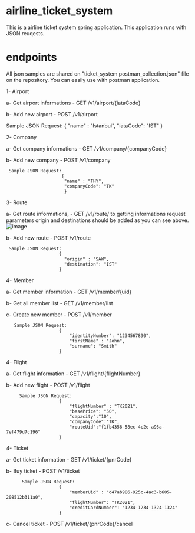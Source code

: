 # airline_ticket_system

This is a airline ticket system spring application.
This application runs with JSON reuqests.


# endpoints

All json samples are shared on "ticket_system.postman_collection.json" file on the repository. You can easily use with postman application.

1- Airport

  a- Get airport informations - GET /v1/airport/{iataCode}
  
  
  b- Add new airport          - POST /v1/airport
  
   Sample JSON Request:
                         {
                          "name" : "Istanbul",
                          "iataCode": "IST"
                      }
                      
2- Company
  
  a- Get company informations - GET /v1/company/{companyCode}
  
  
  b- Add new company          - POST /v1/company  
  
     Sample JSON Request:
                         {
                          "name" : "THY",
                          "companyCode": "TK"
                          }
 
3- Route
  
  a- Get route informations, - GET /v1/route/
    to getting informations
    request parameters origin 
    and destinations should be
    added as you can see above.
    ![image](https://user-images.githubusercontent.com/30997410/116151328-24cff300-a6ed-11eb-96fd-c4f2b643ee1d.png)

  
  
  b- Add new route          - POST /v1/route  
  
     Sample JSON Request:
                        {
                          "origin" : "SAW",
                          "destination": "IST"
                        }
 
4- Member
 
  a- Get member information  - GET /v1/member/{uid}
                      
  b- Get all member list     - GET /v1/member/list
  
  c- Create new member       - POST /v1/member
  
       Sample JSON Request:
                        {
                            "identityNumber": "1234567890",
                            "firstName" : "John",
                            "surname": "Smith"
                        }
 
4- Flight

  a- Get flight information - GET /v1/flight/{flightNumber}
  
  b- Add new flight         - POST /v1/flight
  
  
         Sample JSON Request:
                        {
                            "flightNumber" : "TK2021",
                            "basePrice": "50",
                            "capacity":"10",
                            "companyCode":"TK",
                            "routeUid":"f1fb4356-58ec-4c2e-a93a-7ef479d7c196"
                        }
                        
4- Ticket

  a- Get ticket information - GET /v1/ticket/{pnrCode}
  
  b- Buy ticket             - POST /v1/ticket
                  
          Sample JSON Request:
                        {
                            "memberUid" : "d47ab986-925c-4ac3-b605-208512b311a0",
                            "flightNumber": "TK2021",
                            "creditCardNumber": "1234-1234-1324-1324"
                        }
                        
  c- Cancel ticket         - POST /v1/ticket/{pnrCode}/cancel
  
      
